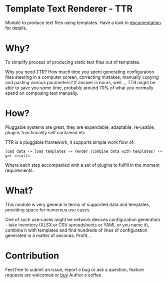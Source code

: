 # Template Text Renderer - TTR

Module to produce text files using templates. Have a look in [documentation](https://template-text-renderer.readthedocs.io) for details.

# Why?

To simplify process of producing static text files out of templates. 

Why you need TTR? How much time you spent generating configuration files steering in a computer screen, correcting mistakes, manually copying and pasting various parameters? If answer is hours, well..., TTR might be able to save you some time, probably around 70% of what you normally spend on composing text manually.

# How?

Pluggable systems are great, they are expendable, adaptable, re-usable, plugins functionality self contained etc. 

TTR is a pluggable framework, it supports simple work flow of:

    load data -> load templates -> render (combine data with templates) -> get results 

Where each step accompanied with a set of plugins to fulfill in the moment requirements.

# What?

This module is very general in terms of supported data and templates, providing space for 
numerous use cases. 

One of such use-cases might be network devices configuration generation - take inventory 
(XLSX or CSV spreadsheets or YAML or you name it), combine it with templates and find 
hundreds of lines of configuration generated in a matter of seconds. Profit...

# Contribution

Feel free to submit an issue, report a bug or ask a question, feature requests are welcomed or [buy](https://paypal.me/dmulyalin) Author a coffee
